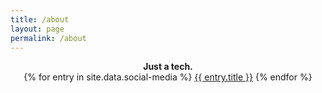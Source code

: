```yaml
---
title: /about
layout: page
permalink: /about
---
```


<center><strong>Just a tech.</strong></center>

<center><div>
{% for entry in site.data.social-media %}
<a href="{{ entry.href }}/{{ entry.id }}" title="{{ entry.id }}" target="_blank">{{ entry.title }}</a>
{% endfor %}
</div></center>
